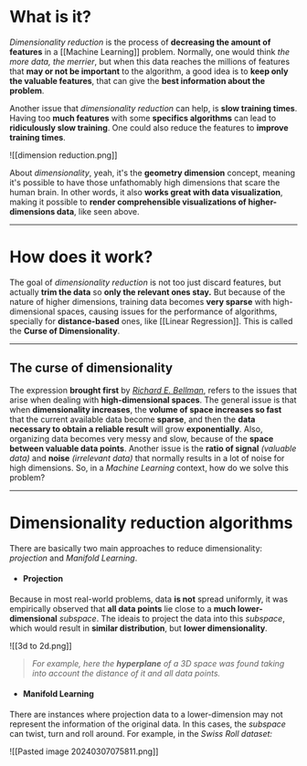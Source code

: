 # What is it?

*Dimensionality reduction* is the process of **decreasing the amount of features** in a [[Machine Learning]] problem. Normally, one would think *the more data, the merrier*, but when this data reaches the millions of features that **may or not be important** to the algorithm, a good idea is to **keep only the valuable features**, that can give the **best information about the problem**.

Another issue that *dimensionality reduction* can help, is **slow training times**. Having too **much features** with some **specifics algorithms** can lead to **ridiculously slow training**. One could also reduce the features to **improve training times**.

![[dimension reduction.png]]

About *dimensionality*, yeah, it's the **geometry dimension** concept, meaning it's possible to have those unfathomably high dimensions that scare the human brain. In other words, it also **works great with data visualization**, making it possible to **render comprehensible visualizations of higher-dimensions data**, like seen above.
___
# How does it work?

The goal of *dimensionality reduction* is not too just discard features, but actually **trim the data** so **only the relevant ones stay.** But because of the nature of higher dimensions, training data becomes **very sparse** with high-dimensional spaces, causing issues for the performance of algorithms, specially for **distance-based** ones, like [[Linear Regression]]. 
This is called the **Curse of Dimensionality**.
___
## The curse of dimensionality

The expression **brought first** by [*Richard E. Bellman*](https://en.wikipedia.org/wiki/Richard_E._Bellman), refers to the issues that arise when dealing with **high-dimensional spaces**.
The general issue is that when **dimensionality increases**, the **volume of space increases so fast** that the current available data become **sparse**, and then the **data necessary to obtain a reliable result** will grow **exponentially**. 
Also, organizing data becomes very messy and slow, because of the **space between valuable data points**. Another issue is the **ratio of signal** *(valuable data)* and **noise** *(irrelevant data)* that normally results in a lot of noise for high dimensions.
So, in a *Machine Learning* context, how do we solve this problem?
___
# Dimensionality reduction algorithms

There are basically two main approaches to reduce dimensionality: *projection* and *Manifold Learning*. 

- #### Projection
Because in most real-world problems, data **is not** spread uniformly, it was empirically observed that **all data points** lie close to a **much lower-dimensional** *subspace*. The ideais to project the data into this *subspace*, which would result in **similar distribution**, but **lower dimensionality**.

![[3d to 2d.png]]
>*For example, here the **hyperplane** of a 3D space was found taking into account the distance of it and all data points.*

- #### Manifold Learning
There are instances where projection data to a lower-dimension may not represent the information of the original data. In this cases, the *subspace* can twist, turn and roll around. For example, in the *Swiss Roll dataset:*

![[Pasted image 20240307075811.png]]